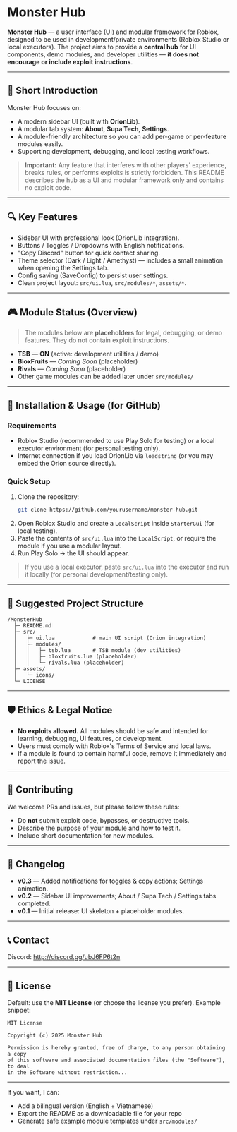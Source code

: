 # Monster Hub

**Monster Hub** — a user interface (UI) and modular framework for Roblox, designed to be used in development/private environments (Roblox Studio or local executors). The project aims to provide a **central hub** for UI components, demo modules, and developer utilities — **it does not encourage or include exploit instructions**.

---

## 📌 Short Introduction
Monster Hub focuses on:

- A modern sidebar UI (built with **OrionLib**).
- A modular tab system: **About**, **Supa Tech**, **Settings**.
- A module-friendly architecture so you can add per-game or per-feature modules easily.
- Supporting development, debugging, and local testing workflows.

> **Important:** Any feature that interferes with other players' experience, breaks rules, or performs exploits is strictly forbidden. This README describes the hub as a UI and modular framework only and contains no exploit code.

---

## 🔍 Key Features

- Sidebar UI with professional look (OrionLib integration).
- Buttons / Toggles / Dropdowns with English notifications.
- "Copy Discord" button for quick contact sharing.
- Theme selector (Dark / Light / Amethyst) — includes a small animation when opening the Settings tab.
- Config saving (SaveConfig) to persist user settings.
- Clean project layout: `src/ui.lua`, `src/modules/*`, `assets/*`.

---

## 🎮 Module Status (Overview)

> The modules below are **placeholders** for legal, debugging, or demo features. They do not contain exploit instructions.

- **TSB** — **ON** (active: development utilities / demo)
- **BloxFruits** — *Coming Soon* (placeholder)
- **Rivals** — *Coming Soon* (placeholder)
- Other game modules can be added later under `src/modules/`

---

## 🚀 Installation & Usage (for GitHub)

### Requirements

- Roblox Studio (recommended to use Play Solo for testing) or a local executor environment (for personal testing only).
- Internet connection if you load OrionLib via `loadstring` (or you may embed the Orion source directly).

### Quick Setup

1. Clone the repository:
   ```bash
   git clone https://github.com/yourusername/monster-hub.git
   ```
2. Open Roblox Studio and create a `LocalScript` inside `StarterGui` (for local testing).
3. Paste the contents of `src/ui.lua` into the `LocalScript`, or require the module if you use a modular layout.
4. Run Play Solo → the UI should appear.

> If you use a local executor, paste `src/ui.lua` into the executor and run it locally (for personal development/testing only).

---

## 🧭 Suggested Project Structure

```
/MonsterHub
  ├─ README.md
  ├─ src/
  │   ├─ ui.lua            # main UI script (Orion integration)
  │   ├─ modules/
  │   │   ├─ tsb.lua       # TSB module (dev utilities)
  │   │   ├─ bloxfruits.lua (placeholder)
  │   │   └─ rivals.lua (placeholder)
  ├─ assets/
  │   └─ icons/
  └─ LICENSE
```

---

## 🛡️ Ethics & Legal Notice

- **No exploits allowed.** All modules should be safe and intended for learning, debugging, UI features, or development.
- Users must comply with Roblox's Terms of Service and local laws.
- If a module is found to contain harmful code, remove it immediately and report the issue.

---

## 🤝 Contributing

We welcome PRs and issues, but please follow these rules:

- Do **not** submit exploit code, bypasses, or destructive tools.
- Describe the purpose of your module and how to test it.
- Include short documentation for new modules.

---

## 🧾 Changelog

- **v0.3** — Added notifications for toggles & copy actions; Settings animation.
- **v0.2** — Sidebar UI improvements; About / Supa Tech / Settings tabs completed.
- **v0.1** — Initial release: UI skeleton + placeholder modules.

---

## 📞 Contact

Discord: http://discord.gg/ubJ6FP6t2n

---

## 📜 License

Default: use the **MIT License** (or choose the license you prefer). Example snippet:

```
MIT License

Copyright (c) 2025 Monster Hub

Permission is hereby granted, free of charge, to any person obtaining a copy
of this software and associated documentation files (the "Software"), to deal
in the Software without restriction...
```

---

If you want, I can:
- Add a bilingual version (English + Vietnamese)
- Export the README as a downloadable file for your repo
- Generate safe example module templates under `src/modules/`

